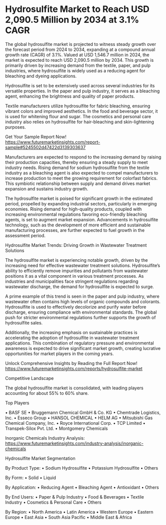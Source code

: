 # Hydrosulfite Market to Reach USD 2,090.5 Million by 2034 at 3.1% CAGR

The global hydrosulfite market is projected to witness steady growth over the forecast period from 2024 to 2034, expanding at a compound annual growth rate (CAGR) of 3.1%. Valued at USD 1,546.7 million in 2024, the market is expected to reach USD 2,090.5 million by 2034. This growth is primarily driven by increasing demand from the textile, paper, and pulp industries, where hydrosulfite is widely used as a reducing agent for bleaching and dyeing applications.

Hydrosulfite is set to be extensively used across several industries for its versatile properties. In the paper and pulp industry, it serves as a bleaching agent, enhancing the brightness and quality of paper products.

Textile manufacturers utilize hydrosulfite for fabric bleaching, ensuring vibrant colors and improved aesthetics. In the food and beverage sector, it is used for whitening flour and sugar. The cosmetics and personal care industry also relies on hydrosulfite for hair-bleaching and skin-lightening purposes.

Get Your Sample Report Now! https://www.futuremarketinsights.com/report-sample#5245502d47422d3139303637

Manufacturers are expected to respond to the increasing demand by raising their production capacities, thereby ensuring a steady supply to meet industry needs. Rising demand for sodium hydrosulfite from the textile industry as a bleaching agent is also expected to compel manufacturers to increase production to meet the growing requirement for colorfast fabrics. This symbiotic relationship between supply and demand drives market expansion and sustains industry growth.

The hydrosulfite market is poised for significant growth in the estimated period, propelled by expanding industrial sectors, particularly in emerging economies. Rising demand for high-quality products, coupled with increasing environmental regulations favoring eco-friendly bleaching agents, is set to augment market expansion. Advancements in hydrosulfite technology, such as the development of more efficient and sustainable manufacturing processes, are further expected to fuel growth in the assessment period.

Hydrosulfite Market Trends: Driving Growth in Wastewater Treatment Solutions

The hydrosulfite market is experiencing notable growth, driven by the increasing need for effective wastewater treatment solutions. Hydrosulfite’s ability to efficiently remove impurities and pollutants from wastewater positions it as a vital component in various treatment processes. As industries and municipalities face stringent regulations regarding wastewater discharge, the demand for hydrosulfite is expected to surge.

A prime example of this trend is seen in the paper and pulp industry, where wastewater often contains high levels of organic compounds and colorants. Hydrosulfite is used to effectively decolorize and purify water before discharge, ensuring compliance with environmental standards. The global push for stricter environmental regulations further supports the growth of hydrosulfite sales.

Additionally, the increasing emphasis on sustainable practices is accelerating the adoption of hydrosulfite in wastewater treatment applications. This combination of regulatory pressure and environmental awareness is expected to drive significant market growth, creating lucrative opportunities for market players in the coming years.

Unlock Comprehensive Insights by Reading the Full Report Now! https://www.futuremarketinsights.com/reports/hydrosulfite-market

Competitive Landscape

The global hydrosulfite market is consolidated, with leading players accounting for about 55% to 60% share.

Top Players

•	BASF SE
•	Bruggemann Chemical GmbH & Co. KG
•	Chemtrade Logistics, Inc.
•	Esseco Group
•	HANSOL CHEMICAL
•	HELM AG
•	Mitsubishi Gas Chemical Company, Inc.
•	Royce International Corp.
•	TCP Limited
•	Transpek-Silox Pvt. Ltd.
•	Montgomery Chemicals

Inorganic Chemicals Industry Analysis: https://www.futuremarketinsights.com/industry-analysis/inorganic-chemicals

Hydrosulfite Market Segmentation

By Product Type:
•	Sodium Hydrosulfite
•	Potassium Hydrosulfite
•	Others

By Form:
•	Solid
•	Liquid

By Application:
•	Reducing Agent
•	Bleaching Agent
•	Antioxidant
•	Others

By End Users:
•	Paper & Pulp Industry
•	Food & Beverages
•	Textile Industry
•	Cosmetics & Personal Care
•	Others

By Region:
•	North America
•	Latin America
•	Western Europe
•	Eastern Europe
•	East Asia
•	South Asia Pacific
•	Middle East & Africa


